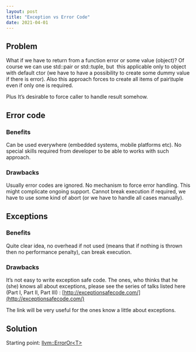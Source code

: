 ```yaml
---
layout: post
title: "Exception vs Error Code"
date: 2021-04-01
---
```


## Problem

What if we have to return from a function error or some value (object)?
Of course we can use std::pair or std::tuple, but  this applicable only to object with default ctor (we have to have a possibility to create some dummy value if there is error). Also this approach forces to create all items of pair\tuple even if only one is required.


Plus It’s desirable to force caller to handle result somehow. 

## Error code

### Benefits

Can be used everywhere (embedded systems, mobile platforms etc). No special skills required from developer to be able to works with such approach.
 
### Drawbacks

Usually error codes are ignored. No mechanism to force error handling. This might complicate ongoing support. Cannot break execution if required, we have to use some kind of abort (or we have to handle all cases manually).
 
## Exceptions

### Benefits

Quite clear idea, no overhead if not used (means that if nothing is thrown then no performance penalty), can break execution.
 
### Drawbacks

It’s not easy to write exception safe code. The ones, who thinks that he (she) knows all about exceptions, please see the series of talks listed here (Part I, Part II, Part III) : [http://exceptionsafecode.com/](http://exceptionsafecode.com/)


The link will be very useful for the ones know a little about exceptions.
 
## Solution

Starting point: [llvm::ErrorOr&lt;T&gt;](http://llvm.org/docs/doxygen/html/classllvm_1_1ErrorOr.html)
